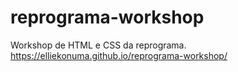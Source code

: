 # reprograma-workshop
Workshop de HTML e CSS da reprograma.
https://elliekonuma.github.io/reprograma-workshop/
